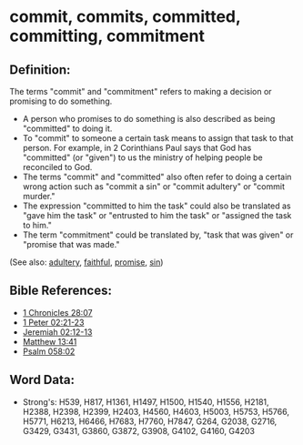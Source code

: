 # commit, commits, committed, committing, commitment #

## Definition: ##

The terms "commit" and "commitment" refers to making a decision or promising to do something. 

* A person who promises to do something is also described as being "committed" to doing it.
* To "commit" to someone a certain task means to assign that task to that person. For example, in 2 Corinthians Paul says that God has "committed" (or "given") to us the ministry of helping people be reconciled to God.
* The terms "commit" and "committed" also often refer to doing a certain wrong action such as "commit a sin" or "commit adultery" or "commit murder."
* The expression "committed to him the task" could also be translated as "gave him the task" or "entrusted to him the task" or "assigned the task to him."
* The term "commitment" could be translated by, "task that was given" or "promise that was made."

(See also: [adultery](../kt/adultery.md), [faithful](../kt/faithful.md), [promise](../kt/promise.md), [sin](../kt/sin.md))

## Bible References: ##

* [1 Chronicles 28:07](rc://en/tn/help/1ch/28/07)
* [1 Peter 02:21-23](rc://en/tn/help/1pe/02/21)
* [Jeremiah 02:12-13](rc://en/tn/help/jer/02/12)
* [Matthew 13:41](rc://en/tn/help/mat/13/41)
* [Psalm 058:02](rc://en/tn/help/psa/058/02)

## Word Data: ##

* Strong's: H539, H817, H1361, H1497, H1500, H1540, H1556, H2181, H2388, H2398, H2399, H2403, H4560, H4603, H5003, H5753, H5766, H5771, H6213, H6466, H7683, H7760, H7847, G264, G2038, G2716, G3429, G3431, G3860, G3872, G3908, G4102, G4160, G4203
